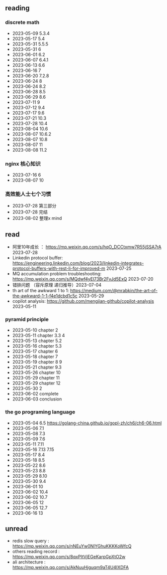 ## reading
### discrete math
- 2023-05-09 5.3.4
- 2023-05-17 5.4
- 2023-05-31 5.5.5
- 2023-05-31 6
- 2023-06-01 6.2
- 2023-06-07 6.4.1
- 2023-06-13 6.6
- 2023-06-16 7
- 2023-06-20 7.2.8
- 2023-06-24 8
- 2023-06-24 8.2
- 2023-06-28 8.5
- 2023-06-29 8.6
- 2023-07-11 9
- 2023-07-12 9.4
- 2023-07-17 9.6
- 2023-07-21 10.3
- 2023-07-28 10.4
- 2023-08-04 10.6
- 2023-08-07 10.6.2
- 2023-08-07 10.8
- 2023-08-07 11
- 2023-08-08 11.2
### nginx 核心知识
- 2023-07-16 6
- 2023-08-07 10
### 高效能人士七个习惯
- 2023-07-28 第三部分
- 2023-07-28 完结
- 2023-08-02 整理x mind

## read
- 阿里10年成长 ： https://mp.weixin.qq.com/s/hqO_DCCtxmw7R55jSSA7rA 2023-07-28
- Linkedin protocol buffer: https://engineering.linkedin.com/blog/2023/linkedin-integrates-protocol-buffers-with-rest-li-for-improved-m 2023-07-25
- MQ accumulation problem troubleshooting: https://mp.weixin.qq.com/s/MQdwf4yEl73Br2FvJd5ExQ 2023-07-20
- 错排问题 （容斥原理 递归推导）2023-07-04
- th art of the awkward 1 to 1: https://medium.com/@mrabkin/the-art-of-the-awkward-1-1-f4e1dcbd1c5c  2023-05-29
- copilot analysis: https://github.com/mengjian-github/copilot-analysis 2023-05-11

### pyramid principle
- 2023-05-10 chapter 2
- 2023-05-11 chapter 3.3  4
- 2023-05-13 chapter 5.2
- 2023-05-16 chapter 5.3
- 2023-05-17 chapter 6
- 2023-05-18 chapter 7
- 2023-05-19 chapter 8 9
- 2023-05-21 chapter 9.3
- 2023-05-26 chapter 10
- 2023-05-29 chapter 11
- 2023-05-29 chapter 12
- 2023-05-30 2
- 2023-06-02 complete
- 2023-06-03 conclusion
### the go programing language 
- 2023-05-04  6.5 https://golang-china.github.io/gopl-zh/ch6/ch6-06.html
- 2023-05-06  7.1
- 2023-05-08  7.3
- 2023-05-09  7.6
- 2023-05-11  7.11
- 2023-05-16  7.13 7.15
- 2023-05-17  8.4
- 2023-05-18  8.5
- 2023-05-22  8.6
- 2023-05-23  8.8
- 2023-05-29  8.10
- 2023-05-30  9.4
- 2023-06-01  10
- 2023-06-02  10.4
- 2023-06-02  10.7
- 2023-06-05  12
- 2023-06-05  12.7
- 2023-06-16  13
## unread
- redis slow query : https://mp.weixin.qq.com/s/nNEuYw0NlYGhuKKKKoWfcQ
- others reading record : https://mp.weixin.qq.com/s/8qxPItVjEGeKarpGpXtO2w
- ali architecture : https://mp.weixin.qq.com/s/AkNuuHjguqm9aT4U4IXDFA

